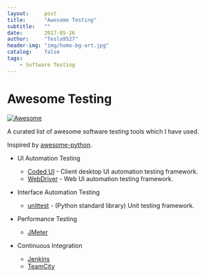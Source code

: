 ```yaml
---
layout:     post
title:      "Awesome Testing"
subtitle:   ""
date:       2017-05-26
author:     "Tesla9527"
header-img: "img/home-bg-art.jpg"
catalog:    false
tags:
    - Software Testing
---
```

# Awesome Testing 
[![Awesome](https://cdn.rawgit.com/sindresorhus/awesome/d7305f38d29fed78fa85652e3a63e154dd8e8829/media/badge.svg)](https://github.com/sindresorhus/awesome)

A curated list of awesome software testing tools which I have used.

Inspired by [awesome-python](https://github.com/vinta/awesome-python).

* UI Automation Testing
    * [Coded UI](https://msdn.microsoft.com/en-us/library/dd286726.aspx) - Client desktop UI automation testing framework.
    * [WebDriver](http://www.seleniumhq.org/projects/webdriver/) - Web UI automation testing framework.
    	
* Interface Automation Testing
    * [unittest](https://docs.python.org/2/library/unittest.html) - (Python standard library) Unit testing framework.
	
* Performance Testing
    * [JMeter](http://jmeter.apache.org/)
	
* Continuous Integration
    * [Jenkins](https://jenkins.io/)
	* [TeamCity](https://www.jetbrains.com/teamcity/)